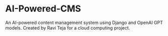 # AI-Powered-CMS
An AI-powered content management system using Django and OpenAI GPT models. Created by Ravi Teja for a cloud computing project.
